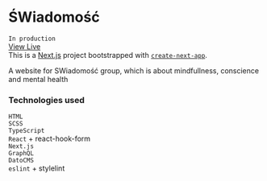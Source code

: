 # ŚWiadomość
`In production`\
[View Live](https://swiadomosc.vercel.app/)\
This is a [Next.js](https://nextjs.org/) project bootstrapped with [`create-next-app`](https://github.com/vercel/next.js/tree/canary/packages/create-next-app).

A website for SWiadomość group, which is about mindfullness, conscience and mental health

### Technologies used
`HTML`\
`SCSS`\
`TypeScript`\
`React` + react-hook-form\
`Next.js`\
`GraphQL`\
`DatoCMS`\
`eslint` + stylelint
